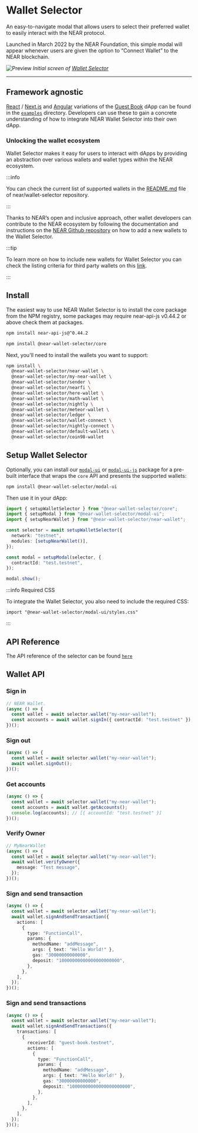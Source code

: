 # Wallet Selector

An easy-to-navigate modal that allows users to select their preferred wallet to easily interact with the NEAR protocol.

Launched in March 2022 by the NEAR Foundation, this simple modal will appear whenever users are given the option to “Connect Wallet” to the NEAR blockchain.

![Preview](/docs/assets/wallet-selector-preview.png)
*Initial screen of [Wallet Selector](https://near.github.io/wallet-selector/)*

---

## Framework agnostic

[React](https://reactjs.org/) / [Next.js](https://nextjs.org/) and [Angular](https://angular.io/) variations of the [Guest Book](https://github.com/near-examples/guest-book-examples/) dApp can be found in the [`examples`](https://github.com/near/wallet-selector/tree/main/examples) directory. Developers can use these to gain a concrete understanding of how to integrate NEAR Wallet Selector into their own dApp.

### Unlocking the wallet ecosystem

Wallet Selector makes it easy for users to interact with dApps by providing an abstraction over various wallets and wallet types within the NEAR ecosystem.

:::info

You can check the current list of supported wallets in the [README.md](https://github.com/near/wallet-selector/blob/main/README.md) file of near/wallet-selector repository.

:::

Thanks to NEAR’s open and inclusive approach, other wallet developers can contribute to the NEAR ecosystem by following the documentation and instructions on the [NEAR Github repository](https://github.com/near/wallet-selector) on how to add a new wallets to the Wallet Selector.

:::tip

To learn more on how to include new wallets for Wallet Selector you can check the listing criteria for third party wallets on this [link](https://github.com/near/wallet-selector/blob/main/CONTRIBUTING.md#listing-criteria-for-third-party-wallet-on-wallet-selector).

:::

## Install

The easiest way to use NEAR Wallet Selector is to install the core package from the NPM registry, some packages may require near-api-js v0.44.2 or above check them at packages.

```bash
npm install near-api-js@^0.44.2
```

```bash
npm install @near-wallet-selector/core
```

Next, you'll need to install the wallets you want to support:

```bash
npm install \
  @near-wallet-selector/near-wallet \
  @near-wallet-selector/my-near-wallet \
  @near-wallet-selector/sender \
  @near-wallet-selector/nearfi \
  @near-wallet-selector/here-wallet \
  @near-wallet-selector/math-wallet \
  @near-wallet-selector/nightly \
  @near-wallet-selector/meteor-wallet \
  @near-wallet-selector/ledger \
  @near-wallet-selector/wallet-connect \
  @near-wallet-selector/nightly-connect \
  @near-wallet-selector/default-wallets \
  @near-wallet-selector/coin98-wallet
```

## Setup Wallet Selector

Optionally, you can install our [`modal-ui`](https://www.npmjs.com/package/@near-wallet-selector/modal-ui) or [`modal-ui-js`](https://www.npmjs.com/package/@near-wallet-selector/modal-ui-js) package for a pre-built interface that wraps the `core` API and presents the supported wallets:

```bash
npm install @near-wallet-selector/modal-ui
```

Then use it in your dApp:

```ts
import { setupWalletSelector } from "@near-wallet-selector/core";
import { setupModal } from "@near-wallet-selector/modal-ui";
import { setupNearWallet } from "@near-wallet-selector/near-wallet";

const selector = await setupWalletSelector({
  network: "testnet",
  modules: [setupNearWallet()],
});

const modal = setupModal(selector, {
  contractId: "test.testnet",
});

modal.show();
```

:::info Required CSS

To integrate the Wallet Selector, you also need to include the required CSS:

```
import "@near-wallet-selector/modal-ui/styles.css"
```

:::

## API Reference

The API reference of the selector can be found [`here`](https://github.com/near/wallet-selector/blob/main/packages/core/docs/api/selector.md)

## Wallet API

### Sign in

```ts
// NEAR Wallet.
(async () => {
  const wallet = await selector.wallet("my-near-wallet");
  const accounts = await wallet.signIn({ contractId: "test.testnet" });
})();
```

### Sign out

```ts
(async () => {
  const wallet = await selector.wallet("my-near-wallet");
  await wallet.signOut();
})();
```

### Get accounts

```ts
(async () => {
  const wallet = await selector.wallet("my-near-wallet");
  const accounts = await wallet.getAccounts();
  console.log(accounts); // [{ accountId: "test.testnet" }]
})();
```

### Verify Owner

```ts
// MyNearWallet
(async () => {
  const wallet = await selector.wallet("my-near-wallet");
  await wallet.verifyOwner({
    message: "Test message",
  });
})();
```

### Sign and send transaction

```ts
(async () => {
  const wallet = await selector.wallet("my-near-wallet");
  await wallet.signAndSendTransaction({
    actions: [
      {
        type: "FunctionCall",
        params: {
          methodName: "addMessage",
          args: { text: "Hello World!" },
          gas: "30000000000000",
          deposit: "10000000000000000000000",
        },
      },
    ],
  });
})();
```

### Sign and send transactions

```ts
(async () => {
  const wallet = await selector.wallet("my-near-wallet");
  await wallet.signAndSendTransactions({
    transactions: [
      {
        receiverId: "guest-book.testnet",
        actions: [
          {
            type: "FunctionCall",
            params: {
              methodName: "addMessage",
              args: { text: "Hello World!" },
              gas: "30000000000000",
              deposit: "10000000000000000000000",
            },
          },
        ],
      },
    ],
  });
})();
```
